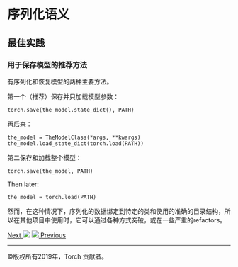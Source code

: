 # 序列化语义

## 最佳实践

### 用于保存模型的推荐方法

有序列化和恢复模型的两种主要方法。

第一个（推荐）保存并只加载模型参数：

    
    
    torch.save(the_model.state_dict(), PATH)
    

再后来：

    
    
    the_model = TheModelClass(*args, **kwargs)
    the_model.load_state_dict(torch.load(PATH))
    

第二保存和加载整个模型：

    
    
    torch.save(the_model, PATH)
    

Then later:

    
    
    the_model = torch.load(PATH)
    

然而，在这种情况下，序列化的数据绑定到特定的类和使用的准确的目录结构，所以在其他项目中使用时，它可以通过各种方式突破，或在一些严重的refactors。

[Next ![](../_static/images/chevron-right-orange.svg)](windows.html "Windows
FAQ") [![](../_static/images/chevron-right-orange.svg)
Previous](randomness.html "Reproducibility")

* * *

©版权所有2019年，Torch 贡献者。
